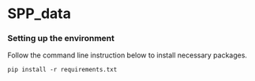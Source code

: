 # SPP_data

### Setting up the environment

Follow the command line instruction below to install necessary packages.
```
pip install -r requirements.txt
```
